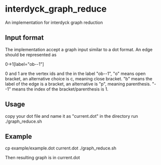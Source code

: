 # interdyck_graph_reduce
An implementation for interdyck graph reduction

## Input format
The implementation accept a graph input similar to a dot format. An edge should be represented as

0->1[label="ob--1"]

0 and 1 are the vertex ids and the in the label "ob--1", "o" means open bracket, 
an alternative choice is c, meaning close bracket.
"b" means the label of the edge is a bracket, an alternative is "p", meaning parenthesis. 
"--1" means the index of the bracket/parenthesis is 1.

## Usage
copy your dot file and name it as "current.dot" in the directory
run ./graph_reduce.sh

## Example
cp example/example.dot current.dot
./graph_reduce.sh

Then resulting graph is in current.dot
